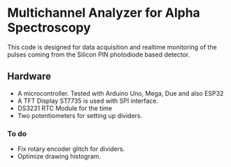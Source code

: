 # Multichannel Analyzer for Alpha Spectroscopy

This code is designed for data acquisition and realtime monitoring of the pulses coming from the Silicon PIN photodiode based detector.

## Hardware 
* A microcontroller. Tested with Arduino Uno, Mega, Due and also ESP32
* A TFT Display ST7735 is used with SPI interface. 
* DS3231 RTC Module for the time
* Two potentiometers for setting up dividers.


### To do
* Fix rotary encoder glitch for dividers.
* Optimize drawing histogram.
